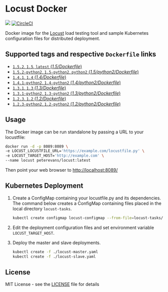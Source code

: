 # Locust Docker
[![](https://images.microbadger.com/badges/image/peterevans/locust.svg)](https://microbadger.com/images/peterevans/locust)
[![CircleCI](https://circleci.com/gh/peter-evans/locust-docker/tree/master.svg?style=svg)](https://circleci.com/gh/peter-evans/locust-docker/tree/master)

Docker image for the [Locust](http://locust.io/) load testing tool and sample Kubernetes configuration files for distributed deployment.

## Supported tags and respective `Dockerfile` links

- [`1.5.2`, `1.5`, `latest`  (*1.5/Dockerfile*)](https://github.com/peter-evans/locust-docker/tree/v1.5.2)
- [`1.5.2-python2`, `1.5-python2`, `python2`  (*1.5/python2/Dockerfile*)](https://github.com/peter-evans/locust-docker/tree/v1.5.2/python2)
- [`1.4.1`, `1.4` (*1.4/Dockerfile*)](https://github.com/peter-evans/locust-docker/tree/v1.4.1)
- [`1.4.1-python2`, `1.4-python2` (*1.4/python2/Dockerfile*)](https://github.com/peter-evans/locust-docker/tree/v1.4.1/python2)
- [`1.3.1`, `1.3` (*1.3/Dockerfile*)](https://github.com/peter-evans/locust-docker/tree/v1.3.1)
- [`1.3.1-python2`, `1.3-python2` (*1.3/python2/Dockerfile*)](https://github.com/peter-evans/locust-docker/tree/v1.3.1/python2)
- [`1.2.3`, `1.2` (*1.2/Dockerfile*)](https://github.com/peter-evans/locust-docker/tree/v1.2.3)
- [`1.2.3-python2`, `1.2-python2` (*1.2/python2/Dockerfile*)](https://github.com/peter-evans/locust-docker/tree/v1.2.3/python2)

## Usage
The Docker image can be run standalone by passing a URL to your locustfile:

```bash
docker run -d -p 8089:8089 \
-e LOCUST_LOCUSTFILE_URL='https://example.com/locustfile.py' \
-e LOCUST_TARGET_HOST='http://example.com' \
--name locust peterevans/locust:latest
```
Then point your web browser to [http://localhost:8089/](http://localhost:8089/)

## Kubernetes Deployment

1. Create a ConfigMap containing your locustfile.py and its dependencies. The command below creates a ConfigMap containing files placed in the local directory `locust-tasks`.

	```bash
	kubectl create configmap locust-configmap --from-file=locust-tasks/
	```

2. Edit the deployment configuration files and set environment variable `LOCUST_TARGET_HOST`.

3. Deploy the master and slave deployments.

	```bash
    kubectl create -f ./locust-master.yaml
    kubectl create -f ./locust-slave.yaml
    ```

## License

MIT License - see the [LICENSE](LICENSE) file for details
